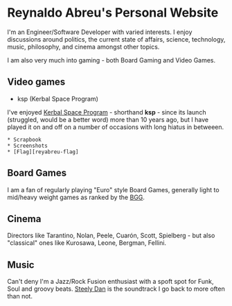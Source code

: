 # Reynaldo Abreu's Personal Website

I'm an Engineer/Software Developer with varied interests. I enjoy discussions around politics, the current state of affairs, science, technology, music, philosophy, and cinema amongst other topics.

I am also very much into gaming - both Board Gaming and Video Games.

## Video games

* ksp (Kerbal Space Program)

I've enjoyed [Kerbal Space Program][ksp-site] - shorthand **ksp** - since its launch (struggled, would be a better word) more than 10 years ago, but I have played it on and off on a number of occasions with long hiatus in betweeen.
	
	* Scrapbook
	* Screenshots
	* [Flag][reyabreu-flag]

## Board Games

I am a fan of regularly playing "Euro" style Board Games, generally light to mid/heavy weight games as ranked by the [BGG][bgg-site].

## Cinema

Directors like Tarantino, Nolan, Peele, Cuarón, Scott, Spielberg - but also "classical" ones like Kurosawa, Leone, Bergman, Fellini.
      
## Music

Can't deny I'm a Jazz/Rock Fusion enthusiast with a spoft spot for Funk, Soul and groovy beats. [Steely Dan][steely-dan] is the soundtrack I go back to more often than not.   

[reyabreu-flag]: ksp/Flags/reyabreu-flag.png
[ksp-site]: https://www.kerbalspaceprogram.com/
[bgg-site]: https://boardgamegeek.com/
[steely-dan]: https://www.steelydan.com/